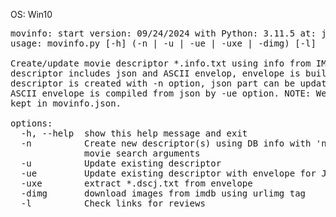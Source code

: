 OS:             Win10
<pre>
movinfo: start version: 09/24/2024 with Python: 3.11.5 at: j:/jblog/run
usage: movinfo.py [-h] (-n | -u | -ue | -uxe | -dimg) [-l]

Create/update movie descriptor *.info.txt using info from IMDB/TMDB. Movie
descriptor includes json and ASCII envelop, envelope is built from json. After
descriptor is created with -n option, json part can be updated manually. Then
ASCII envelope is compiled from json by -ue option. NOTE: Web service keys are
kept in movinfo.json.

options:
  -h, --help  show this help message and exit
  -n          Create new descriptor(s) using DB info with 'name', 'year' as
              movie search arguments
  -u          Update existing descriptor
  -ue         Update existing descriptor with envelope for JSON
  -uxe        extract *.dscj.txt from envelope
  -dimg       download images from imdb using urlimg tag
  -l          Check links for reviews
</pre>
